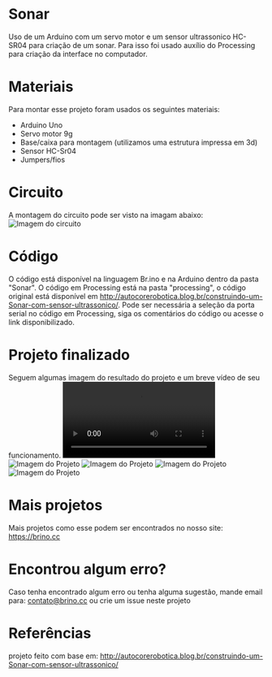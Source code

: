 # Sonar
Uso de um Arduino com um servo motor e um sensor ultrassonico HC-SR04 para criação de um sonar. Para isso foi usado auxílio do Processing para criação da interface no computador.

# Materiais
Para montar esse projeto foram usados os seguintes materiais:

* Arduino Uno
* Servo motor 9g
* Base/caixa para montagem (utilizamos uma estrutura impressa em 3d)
* Sensor HC-Sr04
* Jumpers/fios

# Circuito
A montagem do circuito pode ser visto na imagam abaixo:
![Imagem do circuito](https://github.com/BrinoOficial/Sonar/blob/master/Circuito/CircuitoRadar.png)

# Código
O código está disponível na linguagem Br.ino e na Arduino dentro da pasta "Sonar". O código em Processing está na pasta "processing", o código original está disponível em http://autocorerobotica.blog.br/construindo-um-Sonar-com-sensor-ultrassonico/. Pode ser necessária a seleção da porta serial no código em Processing, siga os comentários do código ou acesse o link disponibilizado.

# Projeto finalizado
Seguem algumas imagem do resultado do projeto e um breve vídeo de seu funcionamento.
![Vídeo funcionando](https://github.com/BrinoOficial/Sonar/blob/master/Fotos/IMG_3681.MOV)
![Imagem do Projeto](https://github.com/BrinoOficial/Sonar/blob/master/Fotos/IMG_3678.jpg)
![Imagem do Projeto](https://github.com/BrinoOficial/Sonar/blob/master/Fotos/IMG_3680.jpg)
![Imagem do Projeto](https://github.com/BrinoOficial/Sonar/blob/master/Fotos/IMG_3682.jpg)
![Imagem do Projeto](https://github.com/BrinoOficial/Sonar/blob/master/Fotos/IMG_3685.jpg)

# Mais projetos
Mais projetos como esse podem ser encontrados no nosso site: https://brino.cc

# Encontrou algum erro?
Caso tenha encontrado algum erro ou tenha alguma sugestão, mande email para: contato@brino.cc ou crie um issue neste projeto

# Referências
projeto feito com base em: http://autocorerobotica.blog.br/construindo-um-Sonar-com-sensor-ultrassonico/
